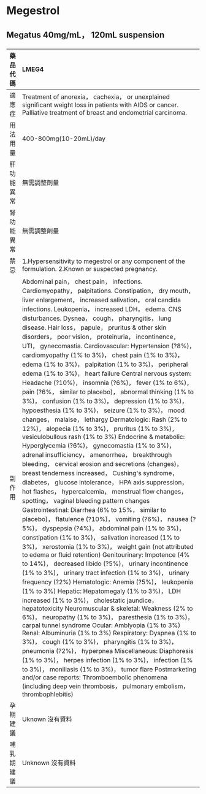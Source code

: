 # Megestrol

## Megatus 40mg/mL， 120mL suspension

##### 

| 藥品代碼   | LMEG4                                                                                                                                                                                                                                                                                                                                                                                                                                                                                                                                                                                                                                                                                                                                                                                                                                                                                                                                                                                                                                                                                                                                                                                                                                                                                                                                                                                                                                                                                                                                                                                                                                                                                                                                                                                                                                                                                                                                                                                                                                                                                                                                                                                                                                                                                                                                                                                                                                                                                                                                                                            |
|:-----------|:---------------------------------------------------------------------------------------------------------------------------------------------------------------------------------------------------------------------------------------------------------------------------------------------------------------------------------------------------------------------------------------------------------------------------------------------------------------------------------------------------------------------------------------------------------------------------------------------------------------------------------------------------------------------------------------------------------------------------------------------------------------------------------------------------------------------------------------------------------------------------------------------------------------------------------------------------------------------------------------------------------------------------------------------------------------------------------------------------------------------------------------------------------------------------------------------------------------------------------------------------------------------------------------------------------------------------------------------------------------------------------------------------------------------------------------------------------------------------------------------------------------------------------------------------------------------------------------------------------------------------------------------------------------------------------------------------------------------------------------------------------------------------------------------------------------------------------------------------------------------------------------------------------------------------------------------------------------------------------------------------------------------------------------------------------------------------------------------------------------------------------------------------------------------------------------------------------------------------------------------------------------------------------------------------------------------------------------------------------------------------------------------------------------------------------------------------------------------------------------------------------------------------------------------------------------------------------|
| 適應症     | Treatment of anorexia， cachexia， or unexplained significant weight loss in patients with AIDS or cancer. Palliative treatment of breast and endometrial carcinoma.                                                                                                                                                                                                                                                                                                                                                                                                                                                                                                                                                                                                                                                                                                                                                                                                                                                                                                                                                                                                                                                                                                                                                                                                                                                                                                                                                                                                                                                                                                                                                                                                                                                                                                                                                                                                                                                                                                                                                                                                                                                                                                                                                                                                                                                                                                                                                                                                             |
| 用法用量   | 400-800mg(10-20mL)/day                                                                                                                                                                                                                                                                                                                                                                                                                                                                                                                                                                                                                                                                                                                                                                                                                                                                                                                                                                                                                                                                                                                                                                                                                                                                                                                                                                                                                                                                                                                                                                                                                                                                                                                                                                                                                                                                                                                                                                                                                                                                                                                                                                                                                                                                                                                                                                                                                                                                                                                                                           |
| 肝功能異常 | 無需調整劑量                                                                                                                                                                                                                                                                                                                                                                                                                                                                                                                                                                                                                                                                                                                                                                                                                                                                                                                                                                                                                                                                                                                                                                                                                                                                                                                                                                                                                                                                                                                                                                                                                                                                                                                                                                                                                                                                                                                                                                                                                                                                                                                                                                                                                                                                                                                                                                                                                                                                                                                                                                     |
| 腎功能異常 | 無需調整劑量                                                                                                                                                                                                                                                                                                                                                                                                                                                                                                                                                                                                                                                                                                                                                                                                                                                                                                                                                                                                                                                                                                                                                                                                                                                                                                                                                                                                                                                                                                                                                                                                                                                                                                                                                                                                                                                                                                                                                                                                                                                                                                                                                                                                                                                                                                                                                                                                                                                                                                                                                                     |
| 禁忌       | 1.Hypersensitivity to megestrol or any component of the formulation. 2.Known or suspected pregnancy.                                                                                                                                                                                                                                                                                                                                                                                                                                                                                                                                                                                                                                                                                                                                                                                                                                                                                                                                                                                                                                                                                                                                                                                                                                                                                                                                                                                                                                                                                                                                                                                                                                                                                                                                                                                                                                                                                                                                                                                                                                                                                                                                                                                                                                                                                                                                                                                                                                                                             |
| 副作用     | Abdominal pain， chest pain， infections. Cardiomyopathy， palpitations. Constipation， dry mouth， liver enlargement， increased salivation， oral candida infections. Leukopenia， increased LDH， edema. CNS disturbances. Dysnea， cough， pharyngitis， lung disease. Hair loss， papule， pruritus & other skin disorders， poor vision， proteinuria， incontinence， UTI， gynecomastia. Cardiovascular: Hypertension (?8%)， cardiomyopathy (1% to 3%)， chest pain (1% to 3%)， edema (1% to 3%)， palpitation (1% to 3%)， peripheral edema (1% to 3%)， heart failure Central nervous system: Headache (?10%)， insomnia (?6%)， fever (1% to 6%)， pain (?6%， similar to placebo)， abnormal thinking (1% to 3%)， confusion (1% to 3%)， depression (1% to 3%)， hypoesthesia (1% to 3%)， seizure (1% to 3%)， mood changes， malaise， lethargy Dermatologic: Rash (2% to 12%)， alopecia (1% to 3%)， pruritus (1% to 3%)， vesiculobullous rash (1% to 3%) Endocrine & metabolic: Hyperglycemia (?6%)， gynecomastia (1% to 3%)， adrenal insufficiency， amenorrhea， breakthrough bleeding， cervical erosion and secretions (changes)， breast tenderness increased， Cushing's syndrome， diabetes， glucose intolerance， HPA axis suppression， hot flashes， hypercalcemia， menstrual flow changes， spotting， vaginal bleeding pattern changes Gastrointestinal: Diarrhea (6% to 15%， similar to placebo)， flatulence (?10%)， vomiting (?6%)， nausea (?5%)， dyspepsia (?4%)， abdominal pain (1% to 3%)， constipation (1% to 3%)， salivation increased (1% to 3%)， xerostomia (1% to 3%)， weight gain (not attributed to edema or fluid retention) Genitourinary: Impotence (4% to 14%)， decreased libido (?5%)， urinary incontinence (1% to 3%)， urinary tract infection (1% to 3%)， urinary frequency (?2%) Hematologic: Anemia (?5%)， leukopenia (1% to 3%) Hepatic: Hepatomegaly (1% to 3%)， LDH increased (1% to 3%)， cholestatic jaundice， hepatotoxicity Neuromuscular & skeletal: Weakness (2% to 6%)， neuropathy (1% to 3%)， paresthesia (1% to 3%)， carpal tunnel syndrome Ocular: Amblyopia (1% to 3%) Renal: Albuminuria (1% to 3%) Respiratory: Dyspnea (1% to 3%)， cough (1% to 3%)， pharyngitis (1% to 3%)， pneumonia (?2%)， hyperpnea Miscellaneous: Diaphoresis (1% to 3%)， herpes infection (1% to 3%)， infection (1% to 3%)， moniliasis (1% to 3%)， tumor flare Postmarketing and/or case reports: Thromboembolic phenomena (including deep vein thrombosis， pulmonary embolism， thrombophlebitis) |
| 孕期建議   | Uknown 沒有資料                                                                                                                                                                                                                                                                                                                                                                                                                                                                                                                                                                                                                                                                                                                                                                                                                                                                                                                                                                                                                                                                                                                                                                                                                                                                                                                                                                                                                                                                                                                                                                                                                                                                                                                                                                                                                                                                                                                                                                                                                                                                                                                                                                                                                                                                                                                                                                                                                                                                                                                                                                  |
| 哺乳期建議 | Unknown 沒有資料                                                                                                                                                                                                                                                                                                                                                                                                                                                                                                                                                                                                                                                                                                                                                                                                                                                                                                                                                                                                                                                                                                                                                                                                                                                                                                                                                                                                                                                                                                                                                                                                                                                                                                                                                                                                                                                                                                                                                                                                                                                                                                                                                                                                                                                                                                                                                                                                                                                                                                                                                                 |

